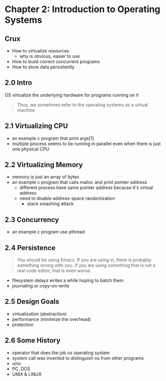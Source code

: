 # Chapter 2: Introduction to Operating Systems

## Crux

- How to virtualize resources
  - why is obvious, easier to use
- How to build correct concurrent programs
- How to store data persistently

## 2.0 Intro

OS virtualize the underlying hardware for programs running on it

> Thus, we sometimes refer to the operating systems as a virtual machine

## 2.1 Virtualizing CPU

- an example c program that print args[1]
- multiple process seems to be running in parallel even when there is just one physical CPU

## 2.2 Virtualizing Memory

- memory is just an array of bytes
- an example c program that calls malloc and print pointer address
  - different process have same pointer address because it's virtual address
  - need to disable address-space randomization
    - stack smashing attack

## 2.3 Concurrency

- an example c program use pthread

## 2.4 Persistence

> You should be using Emacs. If you are using vi, there is probably something wrong with
you. If you are using something that is not a real code editor, that is even worse.

- filesystem delays writes a while hoping to batch them
- journaling or copy-on-write

## 2.5 Design Goals

- virtualization (abstraction)
- performance (minimize the overhead)
- protection

## 2.6 Some History

- operator that does the job os operating system
- system call was invented to distinguish os from other programs
- unix
- PC, DOS
- UNIX & LINUX